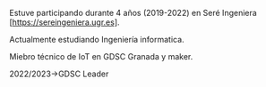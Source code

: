 Estuve participando durante 4 años (2019-2022) en Seré Ingeniera [https://sereingeniera.ugr.es]. 

Actualmente estudiando Ingeniería informatica.

Miebro técnico de IoT en GDSC Granada y maker. 

2022/2023->GDSC Leader
